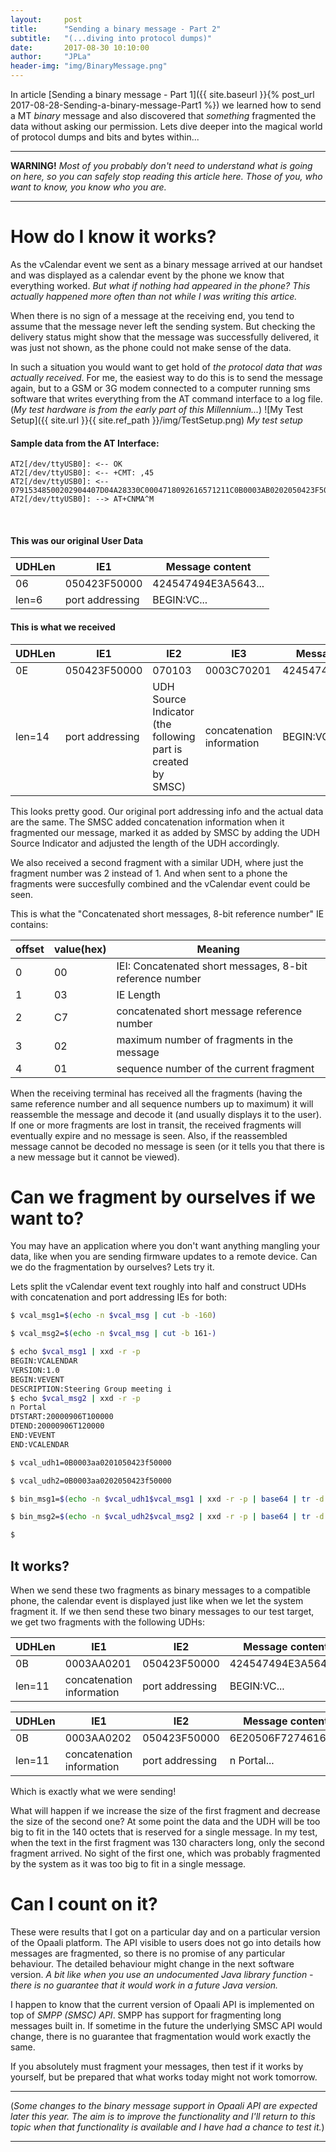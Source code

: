 ```yaml
---
layout:     post
title:      "Sending a binary message - Part 2"
subtitle:   "(...diving into protocol dumps)"
date:       2017-08-30 10:10:00
author:     "JPLa"
header-img: "img/BinaryMessage.png"
---
```

In article [Sending a binary message - Part 1]({{ site.baseurl }}{% post_url 2017-08-28-Sending-a-binary-message-Part1 %}) we learned how to send a MT _binary_ message and also discovered that _something_ fragmented the data without asking our permission. Lets dive deeper into the magical world of protocol dumps and bits and bytes within...

----
__WARNING!__ _Most of you probably don't need to understand what is going on here, so you can safely stop reading this article here. Those of you, who want to know, you know who you are._

----

# How do I know it works?

As the vCalendar event we sent as a binary message arrived at our handset and was displayed as a calendar event by the phone we know that everything worked. _But what if nothing had appeared in the phone? This actually happened more often than not while I was writing this artice._

When there is no sign of a message at the receiving end, you tend to assume that the message never left the sending system. But checking the delivery status might show that the message was successfully delivered, it was just not shown, as the phone could not make sense of the data.

In such a situation you would want to get hold of _the protocol data that was actually received_. For me, the easiest way to do this is to send the message again, but to a GSM or 3G modem connected to a computer running sms software that writes everything from the AT command interface to a log file. (_My test hardware is from the early part of this Millennium..._)
![My Test Setup]({{ site.url }}{{ site.ref_path }}/img/TestSetup.png)
*My test setup* 

#### Sample data from the AT Interface:
```
AT2[/dev/ttyUSB0]: <-- OK
AT2[/dev/ttyUSB0]: <-- +CMT: ,45
AT2[/dev/ttyUSB0]: <-- 07915348500202904407D04A28330C0004718092616571211C0B0003AB0202050423F500000A454E443A5643414C454E4441520D0A
AT2[/dev/ttyUSB0]: --> AT+CNMA^M
```
<br/>

#### This was our original User Data

|UDHLen|IE1|Message content|
|------|---|---------------|
|06|050423F50000|424547494E3A5643...|
|len=6|port addressing|BEGIN:VC...|


#### This is what we received

|UDHLen|IE1|IE2|IE3|Message content|
|------|---|---|---|---------------|
|0E|050423F50000|070103|0003C70201|424547494E3A5643...|
|len=14|port addressing|UDH Source Indicator (the following part is created by SMSC)|concatenation information|BEGIN:VC...|

This looks pretty good. Our original port addressing info and the actual data are the same. The SMSC added concatenation information when it fragmented our message, marked it as added by SMSC by adding the UDH Source Indicator and adjusted the length of the UDH accordingly.

We also received a second fragment with a similar UDH, where just the fragment number was 2 instead of 1. And when sent to a phone the fragments were succesfully combined and the vCalendar event could be seen.

This is what the "Concatenated short messages, 8-bit reference number" IE contains:


|offset|value(hex)|Meaning|
|------|----------|-------|
| 0    | 00       | IEI: Concatenated short messages, 8-bit reference number|
| 1    | 03       | IE Length |
| 2    | C7       | concatenated short message reference number |
| 3    | 02       | maximum number of fragments in the message |
| 4    | 01       | sequence number of the current fragment |

When the receiving terminal has received all the fragments (having the same reference number and all sequence numbers up to maximum) it will reassemble the message and decode it (and usually displays it to the user). If one or more fragments are lost in transit, the received fragments will eventually expire and no message is seen. Also, if the reassembled message cannot be decoded no message is seen (or it tells you that there is a new message but it cannot be viewed).  



# Can we fragment by ourselves if we want to?

You may have an application where you don't want anything mangling your data, like when you are sending firmware updates to a remote device. Can we do the fragmentation by ourselves? Lets try it.

Lets split the vCalendar event text roughly into half and construct UDHs with concatenation and port addressing IEs for both:
```bash
$ vcal_msg1=$(echo -n $vcal_msg | cut -b -160)

$ vcal_msg2=$(echo -n $vcal_msg | cut -b 161-)

$ echo $vcal_msg1 | xxd -r -p
BEGIN:VCALENDAR
VERSION:1.0
BEGIN:VEVENT
DESCRIPTION:Steering Group meeting i
$ echo $vcal_msg2 | xxd -r -p
n Portal
DTSTART:20000906T100000
DTEND:20000906T120000
END:VEVENT
END:VCALENDAR

$ vcal_udh1=0B0003aa0201050423f50000

$ vcal_udh2=0B0003aa0202050423f50000

$ bin_msg1=$(echo -n $vcal_udh1$vcal_msg1 | xxd -r -p | base64 | tr -d "\n")

$ bin_msg2=$(echo -n $vcal_udh2$vcal_msg2 | xxd -r -p | base64 | tr -d "\n")

$
```

## It works?

When we send these two fragments as binary messages to a compatible phone, the calendar event is displayed just like when we let the system fragment it.
If we then send these two binary messages to our test target, we get two fragments with the following UDHs:

|UDHLen|IE1|IE2|Message content|
|------|---|---|---------------|
|0B|0003AA0201|050423F50000|424547494E3A5643...|
|len=11|concatenation information|port addressing|BEGIN:VC...|

|UDHLen|IE1|IE2|Message content|
|------|---|---|---------------|
|0B|0003AA0202|050423F50000|6E20506F7274616C...|
|len=11|concatenation information|port addressing|n Portal...|

Which is exactly what we were sending!

What will happen if we increase the size of the first fragment and decrease the size of the second one? At some point the data and the UDH will be too big to fit in the 140 octets that is reserved for a single message. In my test, when the text in the first fragment was 130 characters long, only the second fragment arrived. No sight of the first one, which was probably fragmented by the system as it was too big to fit in a single message. 

# Can I count on it?

These were results that I got on a particular day and on a particular version of the Opaali platform. The API visible to users does not go into details how messages are fragmented, so there is no promise of any particular behaviour. The detailed behaviour might change in the next software version. _A bit like when you use an undocumented Java library function - there is no guarantee that it would work in a future Java version._

I happen to know that the current version of Opaali API is implemented on top of _SMPP (SMSC) API_. SMPP has support for fragmenting long messages built in. If sometime in the future the underlying SMSC API would change, there is no guarantee that fragmentation would work exactly the same.

If you absolutely must fragment your messages, then test if it works by yourself, but be prepared that what works today might not work tomorrow.

---- 
(_Some changes to the binary message support in Opaali API are expected later this year. The aim is to improve the functionality and I'll return to this topic when that functionality is available and I have had a chance to test it._)

----


